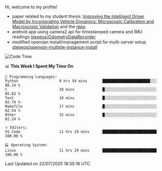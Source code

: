 Hi, welcome to my profile!

* paper related to my student thesis: [Improving the Intelligent Driver Model by Incorporating Vehicle Dynamics: Microscopic Calibration and Macroscopic Validation](https://doi.org/10.48550/arXiv.2408.03722) and the [repo](https://github.com/stepeos/pycarmodel_calibration)
* android app using camera2 api for timestamped camera and IMU readings [stepeos/OdometryDataRecorder](https://github.com/stepeos/OdometryDataRecorder)
* modified openvpn install/management script for multi-server setup [stepeos/openvpn-multiple-instance-install](https://github.com/stepeos/openvpn-multiple-instance-install)

<!--START_SECTION:waka-->
![Code Time](http://img.shields.io/badge/Code%20Time-2%2C128%20hrs%2018%20mins-blue)

📊 **This Week I Spent My Time On** 

```text
💬 Programming Languages: 
Python                   9 hrs 54 mins       ██████████████████████░░░   86.14 % 
C                        38 mins             █░░░░░░░░░░░░░░░░░░░░░░░░   05.62 % 
Text                     18 mins             █░░░░░░░░░░░░░░░░░░░░░░░░   02.74 % 
Makefile                 17 mins             █░░░░░░░░░░░░░░░░░░░░░░░░   02.54 % 
Other                    15 mins             █░░░░░░░░░░░░░░░░░░░░░░░░   02.24 % 

🔥 Editors: 
VS Code                  11 hrs 29 mins      █████████████████████████   100.00 % 

💻 Operating System: 
Linux                    11 hrs 29 mins      █████████████████████████   100.00 % 
```


 Last Updated on 22/07/2025 18:55:18 UTC
<!--END_SECTION:waka-->
